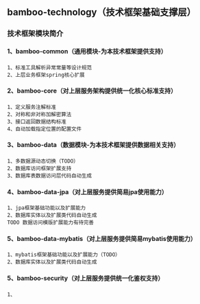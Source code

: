 ## bamboo-technology（技术框架基础支撑层）

### 技术框架模块简介
#### 1、bamboo-common（通用模块-为本技术框架提供支持）
    1、标准工具解析异常常量等设计规范
    2、上层业务框架spring核心扩展
#### 2、bamboo-core（对上层服务架构提供统一化核心标准支持）
    1、定义服务注解标准
    2、对称和非对称加解密算法
    3、接口返回数据结构标准
    4、自动加载指定位置的配置文件
#### 3、bamboo-data（数据模块-为本技术框架提供数据相关支持）
    1、多数据源动态切换（TODO）
    2、数据库访问框架扩展支持
    3、数据库表数据访问层代码自动生成
#### 4、bamboo-data-jpa（对上层服务提供简易jpa使用能力）
    1、jpa框架基础功能以及扩展能力
    2、数据库实体以及扩展类代码自动生成
    TODO 数据访问模版扩展能力有待完善
#### 5、bamboo-data-mybatis（对上层服务提供简易mybatis使用能力）
    1、mybatis框架基础功能以及扩展能力（TODO）
    2、数据库实体以及扩展类代码自动生成
#### 5、bamboo-security（对上层服务提供统一化鉴权支持）
    1、
